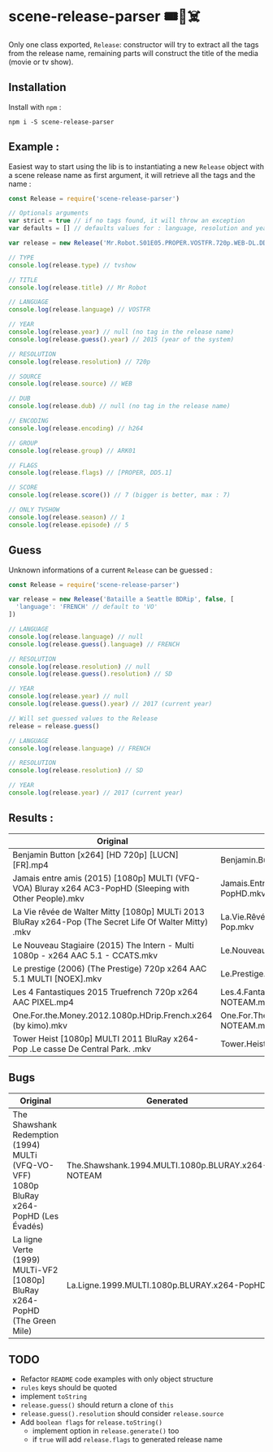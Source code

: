 # scene-release-parser 🎟💸☠️️

Only one class exported, `Release`: constructor will try to extract all the tags from the release name, remaining parts will construct the title of the media (movie or tv show).

## Installation
Install with `npm` :
```
npm i -S scene-release-parser
```

## Example :
Easiest way to start using the lib is to instantiating a new `Release` object with a scene release name as first argument, it will retrieve all the tags and the name :

```js
const Release = require('scene-release-parser')

// Optionals arguments
var strict = true // if no tags found, it will throw an exception
var defaults = [] // defaults values for : language, resolution and year

var release = new Release('Mr.Robot.S01E05.PROPER.VOSTFR.720p.WEB-DL.DD5.1.H264-ARK01', strict, defaults)

// TYPE
console.log(release.type) // tvshow

// TITLE
console.log(release.title) // Mr Robot

// LANGUAGE
console.log(release.language) // VOSTFR

// YEAR
console.log(release.year) // null (no tag in the release name)
console.log(release.guess().year) // 2015 (year of the system)

// RESOLUTION
console.log(release.resolution) // 720p

// SOURCE
console.log(release.source) // WEB

// DUB
console.log(release.dub) // null (no tag in the release name)

// ENCODING
console.log(release.encoding) // h264

// GROUP
console.log(release.group) // ARK01

// FLAGS
console.log(release.flags) // [PROPER, DD5.1]

// SCORE
console.log(release.score()) // 7 (bigger is better, max : 7)

// ONLY TVSHOW
console.log(release.season) // 1
console.log(release.episode) // 5
```

## Guess
Unknown informations of a current `Release` can be guessed :

```js
const Release = require('scene-release-parser')

var release = new Release('Bataille a Seattle BDRip', false, [
  'language': 'FRENCH' // default to 'VO'
])

// LANGUAGE
console.log(release.language) // null
console.log(release.guess().language) // FRENCH

// RESOLUTION
console.log(release.resolution) // null
console.log(release.guess().resolution) // SD

// YEAR
console.log(release.year) // null
console.log(release.guess().year) // 2017 (current year)

// Will set guessed values to the Release
release = release.guess()

// LANGUAGE
console.log(release.language) // FRENCH

// RESOLUTION
console.log(release.resolution) // SD

// YEAR
console.log(release.year) // 2017 (current year)
```

## Results :
| Original | Generated |
| -------- | --------- |
| Benjamin Button [x264] [HD 720p] [LUCN] [FR].mp4 | Benjamin.Button.FRENCH.720p.HDRip.x264-NOTEAM.mp4 |
| Jamais entre amis (2015) [1080p] MULTI (VFQ-VOA) Bluray x264 AC3-PopHD (Sleeping with Other People).mkv | Jamais.Entre.Amis.2015.MULTI.1080p.BLURAY.x264.AC3-PopHD.mkv |
| La Vie rêvée de Walter Mitty [1080p] MULTi 2013 BluRay x264-Pop (The Secret Life Of Walter Mitty) .mkv | La.Vie.Rêvée.De.Walter.Mitty.2013.MULTI.1080p.BLURAY.x264-Pop.mkv |
| Le Nouveau Stagiaire (2015) The Intern - Multi 1080p - x264 AAC 5.1 - CCATS.mkv | Le.Nouveau.Stagiaire.2015.MULTI.1080p.x264-CCATS.mkv |
| Le prestige (2006) (The Prestige) 720p x264 AAC 5.1 MULTI [NOEX].mkv | Le.Prestige.2006.MULTI.720p.x264-NOTEAM.mkv |
| Les 4 Fantastiques 2015 Truefrench 720p x264 AAC PIXEL.mp4 | Les.4.Fantastiques.2015.TRUEFRENCH.720p.x264-NOTEAM.mp4 |
| One.For.the.Money.2012.1080p.HDrip.French.x264 (by kimo).mkv | One.For.The.Money.2012.FRENCH.1080p.HDRip.x264-NOTEAM.mkv |
| Tower Heist [1080p] MULTI 2011 BluRay x264-Pop  .Le casse De Central Park. .mkv | Tower.Heist.2011.MULTI.1080p.BLURAY.x264-Pop.mkv |

## Bugs
| Original | Generated |
| -------- | --------- |
| The Shawshank Redemption (1994) MULTi (VFQ-VO-VFF) 1080p BluRay x264-PopHD  (Les Évadés) | The.Shawshank.1994.MULTI.1080p.BLURAY.x264-NOTEAM |
| La ligne Verte (1999) MULTi-VF2 [1080p] BluRay x264-PopHD (The Green Mile) | La.Ligne.1999.MULTI.1080p.BLURAY.x264-PopHD |

## TODO
* Refactor `README` code examples with only object structure
* `rules` keys should be quoted
* implement `toString`
* `release.guess()` should return a clone of `this`
* `release.guess().resolution` should consider `release.source`
* Add `boolean flags` for `release.toString()`
  * implement option in `release.generate()` too
  * if `true` will add `release.flags` to generated release name
<!-- * Up to date ! -->
